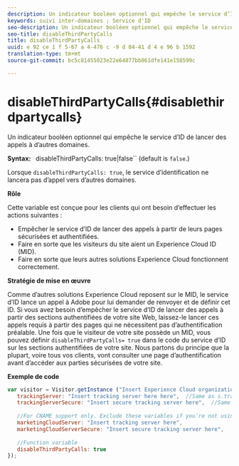 ```yaml
---
description: Un indicateur booléen optionnel qui empêche le service d’ID de lancer des appels à d’autres domaines.
keywords: suivi inter-domaines ; Service d'ID
seo-description: Un indicateur booléen optionnel qui empêche le service d’ID de lancer des appels à d’autres domaines.
seo-title: disableThirdPartyCalls
title: disableThirdPartyCalls
uuid: e 92 ce 1 f 5-67 a 4-476 c -9 d 04-41 d 4 e 96 b 1592
translation-type: tm+mt
source-git-commit: bc5c81455023e22e64877bb861dfe141e158599c

---
```



# disableThirdPartyCalls{#disablethirdpartycalls}

Un indicateur booléen optionnel qui empêche le service d’ID de lancer des appels à d’autres domaines.

**Syntax:** ` `disableThirdPartyCalls: true|false`` (default is `false`.)

Lorsque `disableThirdPartyCalls: true`, le service d’identification ne lancera pas d’appel vers d’autres domaines.

**Rôle**

Cette variable est conçue pour les clients qui ont besoin d’effectuer les actions suivantes :

* Empêcher le service d’ID de lancer des appels à partir de leurs pages sécurisées et authentifiées.
* Faire en sorte que les visiteurs du site aient un Experience Cloud ID (MID).
* Faire en sorte que leurs autres solutions Experience Cloud fonctionnent correctement.

**Stratégie de mise en œuvre**

Comme d’autres solutions Experience Cloud reposent sur le MID, le service d’ID lance un appel à Adobe pour lui demander de renvoyer et de définir cet ID. Si vous avez besoin d’empêcher le service d’ID de lancer des appels à partir des sections authentifiées de votre site Web, laissez-le lancer ces appels requis à partir des pages qui ne nécessitent pas d’authentification préalable. Une fois que le visiteur de votre site possède un MID, vous pouvez définir `disableThirdPartyCalls= true` dans le code du service d’ID sur les sections authentifiées de votre site. Nous partons du principe que la plupart, voire tous vos clients, vont consulter une page d’authentification avant d’accéder aux parties sécurisées de votre site.

**Exemple de code**

```js
var visitor = Visitor.getInstance ("Insert Experience Cloud organization ID here",{ 
   trackingServer: "Insert tracking server here here",  //Same as s.trackingServer 
   trackingServerSecure: "Insert secure tracking server here",  //Same as s.trackingServerSecure 
 
   //For CNAME support only. Exclude these variables if you're not using CNAME 
   marketingCloudServer: "Insert tracking server here", 
   marketingCloudServerSecure: "Insert secure tracking server here", 
 
   //Function variable 
   disableThirdPartyCalls: true 
}); 
```

